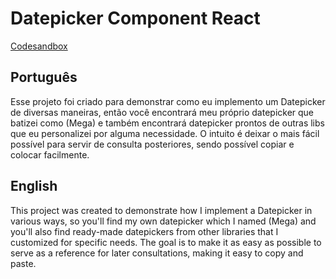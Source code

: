 # Datepicker Component React

[Codesandbox](https://codesandbox.io/p/github/sajermann/DatepickerComponentReact/develop)

## Português

Esse projeto foi criado para demonstrar como eu implemento um Datepicker de diversas maneiras, então você encontrará meu próprio datepicker que batizei como (Mega) e também encontrará datepicker prontos de outras libs que eu personalizei por alguma necessidade. O intuito é deixar o mais fácil possível para servir de consulta posteriores, sendo possível copiar e colocar facilmente.

## English

This project was created to demonstrate how I implement a Datepicker in various ways, so you'll find my own datepicker which I named (Mega) and you'll also find ready-made datepickers from other libraries that I customized for specific needs. The goal is to make it as easy as possible to serve as a reference for later consultations, making it easy to copy and paste.